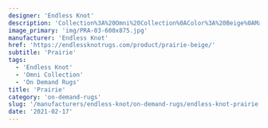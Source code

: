 ```yaml
---
designer: 'Endless Knot'
description: 'Collection%3A%20Omni%20Collection%0AColor%3A%20Beige%0AMaterial%3A%20100%25%20WoolPile%3A%201/4%22Width%3A%2013%272%22Style%3A%20Solid%2C%20TexturalPattern%20Repeat%3A%20N/A'
image_primary: 'img/PRA-03-600x875.jpg'
manufacturer: 'Endless Knot'
href: 'https://endlessknotrugs.com/product/prairie-beige/'
subtitle: 'Prairie'
tags:
  - 'Endless Knot'
  - 'Omni Collection'
  - 'On Demand Rugs'
title: 'Prairie'
category: 'on-demand-rugs'
slug: '/manufacturers/endless-knot/on-demand-rugs/endless-knot-prairie'
date: '2021-02-17'
---
```

